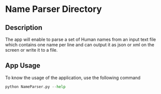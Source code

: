 # Name Parser Directory

## Description
The app will enable to parse a set of Human names from an input text file which contains one name per line and can output it as json or xml on the screen or write it to a file.

## App Usage
To know the usage of the application, use the following command
```python
python NameParser.py --help
```
